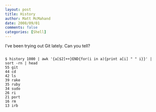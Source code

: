 ```yaml
---
layout: post
title: History
author: Matt McMahand
date: 2008/09/01
comments: false
categories: [Shell]
---
```


<p>I’ve been trying out Git lately. Can you tell?</p>

<pre><code>
$ history 1000 | awk '{a[$2]++}END{for(i in a){print a[i] " " i}}' | sort -rn | head
55 git
44 cd
42 ls
39 rake
35 ruby
34 sudo
26 ri
21 port
16 rm
13 irb
</code>
</pre>

